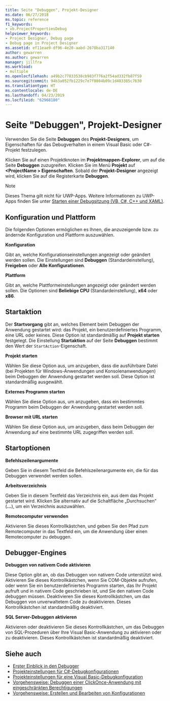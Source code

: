 ```yaml
---
title: Seite "Debuggen", Projekt-Designer
ms.date: 06/27/2018
ms.topic: reference
f1_keywords:
- vb.ProjectPropertiesDebug
helpviewer_keywords:
- Project Designer, Debug page
- Debug page in Project Designer
ms.assetid: ef11eae9-df96-4e20-aabd-2678ba317140
author: gewarren
ms.author: gewarren
manager: jillfra
ms.workload:
- multiple
ms.openlocfilehash: a49b2c77833538cb983f776a2f54ad332fb87f59
ms.sourcegitcommit: 94b3a052fb1229c7e7f8804b09c1d403385c7630
ms.translationtype: HT
ms.contentlocale: de-DE
ms.lasthandoff: 04/23/2019
ms.locfileid: "62968180"
---
```

# <a name="debug-page-project-designer"></a>Seite "Debuggen", Projekt-Designer

Verwenden Sie die Seite **Debuggen** des **Projekt-Designers**, um Eigenschaften für das Debugverhalten in einem Visual Basic oder C#-Projekt festzulegen.

Klicken Sie auf einen Projektknoten im **Projektmappen-Explorer**, um auf die Seite **Debuggen** zuzugreifen. Klicken Sie im Menü **Projekt** auf **\<ProjectName > Eigenschaften**. Sobald der **Projekt-Designer** angezeigt wird, klicken Sie auf die Registerkarte **Debuggen**.

> [!NOTE]
> Dieses Thema gilt nicht für UWP-Apps. Weitere Informationen zu UWP-Apps finden Sie unter [Starten einer Debugsitzung (VB, C#, C++ und XAML)](../../debugger/start-a-debugging-session-for-a-store-app-in-visual-studio-vb-csharp-cpp-and-xaml.md).

## <a name="configuration-and-platform"></a>Konfiguration und Plattform

Die folgenden Optionen ermöglichen es Ihnen, die anzuzeigende bzw. zu ändernde Konfiguration und Plattform auszuwählen.

**Konfiguration**

Gibt an, welche Konfigurationseinstellungen angezeigt oder geändert werden sollen. Die Einstellungen sind **Debuggen** (Standardeinstellung), **Freigeben** oder **Alle Konfigurationen**.

**Plattform**

Gibt an, welche Plattformeinstellungen angezeigt oder geändert werden sollen. Die Optionen sind **Beliebige CPU** (Standardeinstellung), **x64** oder **x86**.

## <a name="start-action"></a>Startaktion

Der **Startvorgang** gibt an, welches Element beim Debuggen der Anwendung gestartet wird: das Projekt, ein benutzerdefiniertes Programm, eine URL oder keines. Diese Option ist standardmäßig auf **Projekt starten** festgelegt. Die Einstellung **Startaktion** auf der Seite **Debuggen** bestimmt den Wert der `StartAction`-Eigenschaft.

**Projekt starten**

Wählen Sie diese Option aus, um anzugeben, dass die ausführbare Datei (bei Projekten für Windows-Anwendungen und Konsolenanwendungen) beim Debuggen der Anwendung gestartet werden soll. Diese Option ist standardmäßig ausgewählt.

**Externes Programm starten**

Wählen Sie diese Option aus, um anzugeben, dass ein bestimmtes Programm beim Debuggen der Anwendung gestartet werden soll.

**Browser mit URL starten**

Wählen Sie diese Option aus, um anzugeben, dass beim Debuggen der Anwendung auf eine bestimmte URL zugegriffen werden soll.

## <a name="start-options"></a>Startoptionen

**Befehlszeilenargumente**

Geben Sie in diesem Textfeld die Befehlszeilenargumente ein, die für das Debuggen verwendet werden sollen.

**Arbeitsverzeichnis**

Geben Sie in diesem Textfeld das Verzeichnis ein, aus dem das Projekt gestartet wird. Klicken Sie alternativ auf die Schaltfläche „Durchsuchen“ (**...**), um ein Verzeichnis auszuwählen.

**Remotecomputer verwenden**

Aktivieren Sie dieses Kontrollkästchen, und geben Sie den Pfad zum Remotecomputer in das Textfeld ein, um die Anwendung über einen Remotecomputer zu debuggen.

## <a name="debugger-engines"></a>Debugger-Engines

**Debuggen von nativem Code aktivieren**

Diese Option gibt an, ob das Debuggen von nativem Code unterstützt wird. Aktivieren Sie dieses Kontrollkästchen, wenn Sie COM-Objekte aufrufen, oder wenn Sie ein benutzerdefiniertes Programm starten, das Ihr Projekt aufruft und in nativem Code geschrieben ist, und Sie den nativen Code debuggen müssen. Deaktivieren Sie dieses Kontrollkästchen, um das Debuggen von unverwaltetem Code zu deaktivieren. Dieses Kontrollkästchen ist standardmäßig deaktiviert.

**SQL Server-Debuggen aktivieren**

Aktivieren oder deaktivieren Sie dieses Kontrollkästchen, um das Debuggen von SQL-Prozeduren über Ihre Visual Basic-Anwendung zu aktivieren oder zu deaktivieren. Dieses Kontrollkästchen ist standardmäßig deaktiviert.

## <a name="see-also"></a>Siehe auch

- [Erster Einblick in den Debugger](../../debugger/debugger-feature-tour.md)
- [Projekteinstellungen für C#-Debugkonfigurationen](../../debugger/project-settings-for-csharp-debug-configurations.md)
- [Projekteinstellungen für eine Visual Basic-Debugkonfiguration](../../debugger/project-settings-for-a-visual-basic-debug-configuration.md)
- [Vorgehensweise: Debuggen einer ClickOnce-Anwendung mit eingeschränkten Berechtigungen](../../deployment/how-to-debug-a-clickonce-application-with-restricted-permissions.md)
- [Vorgehensweise: Erstellen und Bearbeiten von Konfigurationen](../../ide/how-to-create-and-edit-configurations.md)